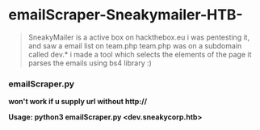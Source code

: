 # emailScraper-Sneakymailer-HTB-


> SneakyMailer is a active box on hackthebox.eu i was pentesting it, and saw a email list on team.php
> team.php was on a subdomain called dev.* i made a tool which selects the elements of the page 
> it parses the emails using bs4 library :)


### emailScraper.py

<strong>won't work if u supply url without http://</strong>

<strong>Usage: python3 emailScraper.py <dev.sneakycorp.htb>
  


